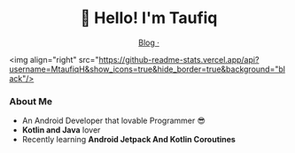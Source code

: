 <h1 align="center">👋 Hello! I'm Taufiq</h1>

<p align="center">
  <a href="http://squaredeep.blogspot.com/">
    Blog ·
  </a>
</p>
  
<img align="right" src="https://github-readme-stats.vercel.app/api?username=MtaufiqH&show_icons=true&hide_border=true&background="black"/>

### About Me

- An Android Developer that lovable Programmer :sunglasses:
- **Kotlin and Java** lover
- Recently learning **Android Jetpack And Kotlin Coroutines**

<!--
ref:
https://github.com/xiaoluoboding/xiaoluoboding
https://github.com/hritik5102/hritik5102

-->
